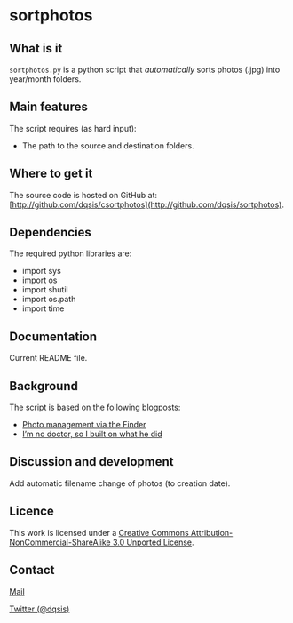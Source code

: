 sortphotos
===========

What is it
----------
`sortphotos.py` is a python script that *automatically* sorts photos (.jpg) into 
year/month folders.

Main features
-------------

The script requires (as hard input):

* The path to the source and destination folders.  

Where to get it
---------------

The source code is hosted on GitHub at: [http://github.com/dqsis/csortphotos](http://github.com/dqsis/sortphotos).

Dependencies
------------

The required python libraries are:

* import sys
* import os
* import shutil
* import os.path
* import time


Documentation
-------------

Current README file.

Background
----------
 
The script is based on the following blogposts: 

* [Photo management via the Finder](http://www.leancrew.com/all-this/2013/10/photo-management-via-the-finder/)
* [I’m no doctor, so I built on what he did](http://tumblr.caseyliss.com/post/63274386763)

Discussion and development
--------------------------

Add automatic filename change of photos (to creation date). 

Licence
-------

This work is licensed under a [Creative Commons Attribution-NonCommercial-ShareAlike 3.0 Unported License](http://creativecommons.org/licenses/by-nc-sa/3.0/deed.en_US).

Contact
-------

[Mail](http://dqsis.com/contact/)

[Twitter (@dqsis)](http://twitter.com/dqsis)